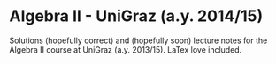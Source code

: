 Algebra II - UniGraz (a.y. 2014/15)
===================================

Solutions (hopefully correct) and (hopefully soon) lecture notes for the Algebra II course at UniGraz (a.y. 2013/15). LaTex love included. 
